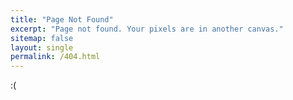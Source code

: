```yaml
---
title: "Page Not Found"
excerpt: "Page not found. Your pixels are in another canvas."
sitemap: false
layout: single
permalink: /404.html
---
```


:(
